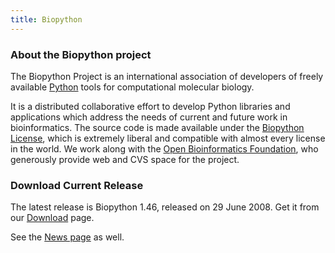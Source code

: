 ```yaml
---
title: Biopython
---
```


### About the Biopython project

The Biopython Project is an international association of developers of
freely available [Python](http://www.python.org) tools for computational
molecular biology.

It is a distributed collaborative effort to develop Python libraries and
applications which address the needs of current and future work in
bioinformatics. The source code is made available under the [Biopython
License](http://www.biopython.org/DIST/LICENSE), which is extremely
liberal and compatible with almost every license in the world. We work
along with the [Open Bioinformatics Foundation](http://open-bio.org),
who generously provide web and CVS space for the project.

### Download Current Release

The latest release is Biopython 1.46, released on 29 June 2008. Get it
from our [Download](Download "wikilink") page.

See the [News page](News "wikilink") as well.

